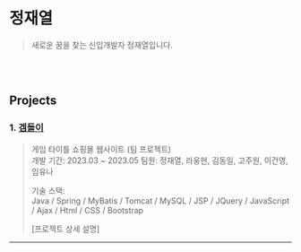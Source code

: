 # 정재열
> 새로운 꿈을 찾는 신입개발자 정재열입니다.

</br>

</br>

## Projects
### 1. [겜돌이](https://github.com/jayray13/ggamedori)
>게임 타이틀 쇼핑몰 웹사이트 (팀 프로젝트)  
>개발 기간: 2023.03 ~ 2023.05
>팀원: 정재열, 라웅현, 김동일, 고주원, 이건영, 임유나
>
>기술 스택:  
>Java / Spring / MyBatis / Tomcat / MySQL / JSP / JQuery / JavaScript / Ajax / Html / CSS / Bootstrap
>
>[프로젝트 상세 설명]
>

---
